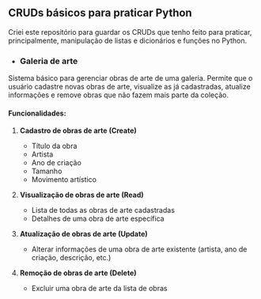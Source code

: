 ## CRUDs básicos para praticar Python

Criei este repositório para guardar os CRUDs que tenho feito para praticar, principalmente, manipulação de listas e dicionários e funções no Python.

* ### Galeria de arte
Sistema básico para gerenciar obras de arte de uma galeria. Permite que o usuário cadastre novas obras de arte, visualize as já cadastradas, atualize informações e remove obras que não fazem mais parte da coleção.

#### Funcionalidades:

1. **Cadastro de obras de arte (Create)**
    - Título da obra
    - Artista
    - Ano de criação
    - Tamanho
    - Movimento artístico
    
2. **Visualização de obras de arte (Read)**
    - Lista de todas as obras de arte cadastradas
    - Detalhes de uma obra de arte específica

3. **Atualização de obras de arte (Update)**
    - Alterar informações de uma obra de arte existente (artista, ano de criação, descrição, etc.)

4. **Remoção de obras de arte (Delete)**
    - Excluir uma obra de arte da lista de obras

